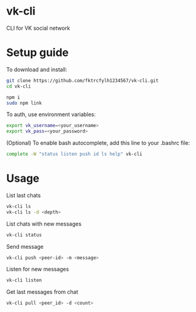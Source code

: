 # vk-cli
CLI for VK social network

# Setup guide

To download and install:
```sh
git clone https://github.com/fktrcfylh1234567/vk-cli.git
cd vk-cli

npm i
sudo npm link
```

To auth, use environment variables:
```sh
export vk_username=<your_username>
export vk_pass=<your_password>
```

(Optional) To enable bash autocomplete, add this line to your .bashrc file:
```sh
complete -W "status listen push id ls help" vk-cli
```

# Usage

List last chats
```sh
vk-cli ls
vk-cli ls -d <depth>
```

List chats with new messages 
```sh
vk-cli status
```

Send message
```sh
vk-cli push <peer-id> -m <message>
```

Listen for new messages
```sh
vk-cli listen
```

Get last messages from chat
```sh
vk-cli pull <peer_id> -d <count>
```

